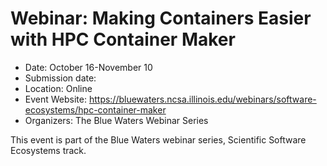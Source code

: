 # Webinar: Making Containers Easier with HPC Container Maker

- Date: October 16-November 10
- Submission date: 
- Location: Online
- Event Website: https://bluewaters.ncsa.illinois.edu/webinars/software-ecosystems/hpc-container-maker
- Organizers: The Blue Waters Webinar Series
			   
This event is part of the Blue Waters webinar series, Scientific Software Ecosystems track.

